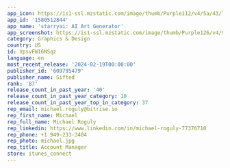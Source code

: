 ```yaml
---
app_icon: https://is1-ssl.mzstatic.com/image/thumb/Purple112/v4/5a/43/7d/5a437dfd-aa31-5756-0fa8-0999fc612102/AppIcon-0-0-1x_U007emarketing-0-10-0-85-220.png/1024x1024bb.png
app_id: '1580512844'
app_name: 'starryai: AI Art Generator'
app_screenshot: https://is1-ssl.mzstatic.com/image/thumb/Purple126/v4/98/88/fa/9888fa32-5764-36eb-b700-d14bfde3178e/b8156d6e-867c-45ac-9f58-eab21b555e97_Create_and_Share.png/1242x2208bb.png
category: Graphics & Design
country: US
id: VpsvFW16NSqz
language: en
most_recent_release: '2024-02-19T00:00:00'
publisher_id: '609795479'
publisher_name: Sifted
rank: '87'
release_count_in_past_year: '40'
release_count_in_past_year_category: 10
release_count_in_past_year_top_in_category: 37
rep_email: michael.roguly@bitrise.io
rep_first_name: Michael
rep_full_name: Michael Roguly
rep_linkedin: https://www.linkedin.com/in/michael-roguly-77376710
rep_phone: +1 949-233-3404
rep_photo: michael.jpg
rep_title: Account Manager
store: itunes_connect
---
```

